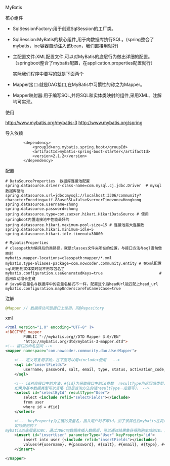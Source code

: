 MyBatis

核心组件

- SqlSessionFactory:用于创建SqlSession的工厂类。

- SqlSession:MyBatis的核心组件,用于向数据库执行SQL。(spring整合了mybatis，ioc容器自动注入该bean，我们直接用就好)

- 主配置文件:XML配置文件,可以对MyBatis的底层行为做出详细的配置。（springboot整合了mybatis配置，在application.properties配置就行）

  实际我们程序中要写的就是下面两个

- Mapper接口:就是DAO接口,在MyBatis中习惯性的称之为Mapper。

- Mapper映射器:用于编写SQL,并将SQL和实体类映射的组件,采用XML、注解均可实现。

使用

http://www.mybatis.org/mybatis-3
http://www.mybatis.org/spring

导入依赖

```
		<dependency>
			<groupId>org.mybatis.spring.boot</groupId>
			<artifactId>mybatis-spring-boot-starter</artifactId>
			<version>2.1.2</version>
		</dependency>
```

配置

```
# DataSourceProperties  数据库连接池配置
spring.datasource.driver-class-name=com.mysql.cj.jdbc.Driver  # mysql 数据库驱动
spring.datasource.url=jdbc:mysql://localhost:3306/community?characterEncoding=utf-8&useSSL=false&serverTimezone=Hongkong
spring.datasource.username=zhong
spring.datasource.password=zhong
spring.datasource.type=com.zaxxer.hikari.HikariDataSource # 使用springboot内置连接池中性能最好的
spring.datasource.hikari.maximum-pool-size=15 # 连接池最大连接数
spring.datasource.hikari.minimum-idle=5
spring.datasource.hikari.idle-timeout=30000

# MybatisProperties
# classpath为编译后的类路径，就是classes文件夹所在的位置，与接口方法与sql语句做映射
mybatis.mapper-locations=classpath:mapper/*.xml       
mybatis.type-aliases-package=com.nowcoder.community.entity # 在xml配置sql时用到实体类时就不用写包名了
mybatis.configuration.useGeneratedKeys=true							# 启用自动增长主键
# java中变量名与数据库中的变量名格式不一样，配置这个后headUrl能匹配上head_url
mybatis.configuration.mapUnderscoreToCamelCase=true  
```

注解

```java
@Mapper // 数据库访问层接口上使用，同@Repository
```

xml

```xml
<?xml version="1.0" encoding="UTF-8" ?>
<!DOCTYPE mapper
        PUBLIC "-//mybatis.org//DTD Mapper 3.0//EN"
        "http://mybatis.org/dtd/mybatis-3-mapper.dtd">
<!-- 接口的命名空间 -->
<mapper namespace="com.nowcoder.community.dao.UserMapper">

    <!-- 定义可复用字段，在下面可以用<include>使用   -->
    <sql id="insertFields">
        username, password, salt, email, type, status, activation_code, header_url, create_time
    </sql>

    <!-- id对应接口中的方法，#{id}为获取接口中的id参数  resultType为返回值类型，parameterType为接口中参数列表的类型，
    如果为基本数据类型可以省略（但是查询方法的话resultType一定要写）， -->
    <select id="selectById" resultType="User">
        select <include refid="selectFields"></include>
        from user
        where id = #{id}
    </select>

    <!--  keyProperty为主键的变量名，插入用户时不带id，加了该属性后mybatis在将用户插入到数据库之后将它的id自动回写到user实体类中  
	如何做到的？
mybatis的底层是JDBC，通过JDBC向数据库插入数据后，可以通过结果集获得刚刚生成的ID。而将获取的值，设置给对象，利用java的类反射技术来实现。-->
    <insert id="insertUser" parameterType="User" keyProperty="id">
        insert into user (<include refid="insertFields"></include>)
        values(#{username}, #{password}, #{salt}, #{email}, #{type}, #{status}, #{activationCode}, #{headerUrl}, #{createTime})
    </insert>

</mapper>
```

